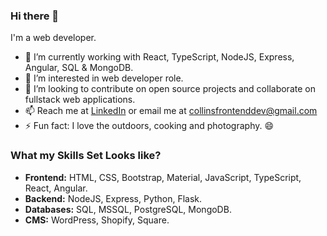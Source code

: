 ### Hi there 👋

I'm a web developer.

- 🔭 I’m currently working with React, TypeScript, NodeJS, Express, Angular, SQL & MongoDB.
- 🌱 I’m interested in web developer role.
- 👯 I’m looking to contribute on open source projects and collaborate on fullstack web applications.
- 📫 Reach me at [LinkedIn](https://www.linkedin.com/in/collins-mutai/) or email me at [collinsfrontenddev@gmail.com](mailto:collinsfrontenddev@gmail.com)
- ⚡ Fun fact: I love the outdoors, cooking and photography. 😄

### What my Skills Set Looks like?
- **Frontend:** HTML, CSS, Bootstrap, Material, JavaScript, TypeScript, React, Angular.
- **Backend:** NodeJS, Express, Python, Flask.
- **Databases:** SQL, MSSQL, PostgreSQL, MongoDB.
- **CMS:** WordPress, Shopify, Square.


